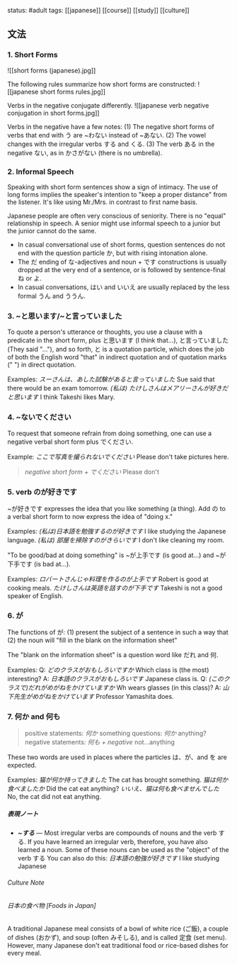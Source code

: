status: #adult 
tags: [[japanese]] [[course]] [[study]] [[culture]]

## 文法

### 1. Short Forms

![[short forms (japanese).jpg]]

The following rules summarize how short forms are constructed: 
![[japanese short forms rules.jpg]]

Verbs in the negative conjugate differently. 
![[japanese verb negative conjugation in short forms.jpg]]

Verbs in the negative have a few notes:
(1) The negative short forms of verbs that end with う are ~わない instead of ~あない.
(2) The vowel changes with the irregular verbs する and くる. 
(3) The verb ある in the negative ない, as in かさがない (there is no umbrella). 

### 2. Informal Speech

Speaking with short form sentences show a sign of intimacy. The use of long forms implies the speaker's intention to "keep a proper distance" from the listener. It's like using Mr./Mrs. in contrast to first name basis.

Japanese people are often very conscious of seniority. There is no "equal" relationship in speech. A senior might use informal speech to a junior but the junior cannot do the same. 

- In casual conversational use of short forms, question sentences do not end with the question particle か, but with rising intonation alone.
- The だ ending of な-adjectives and noun + です constructions is usually dropped at the very end of a sentence, or is followed by sentence-final ね or よ.
- In casual conversations, はい and いいえ are usually replaced by the less formal うん and ううん. 

### 3. ~と思います/~と言っていました

To quote a person's utterance or thoughts, you use a clause with a predicate in the short form, plus と思います (I think that...), と言っていました (They said "..."), and so forth, と is a quotation particle, which does the job of both the English word "that" in indirect quotation and of quotation marks (" ") in direct quotation.

Examples:
	*スーさんは、あした試験があると言っていました* Sue said that there would be an exam tomorrow. 
	*(私は) たけしさんはメアリーさんが好きだと思います* I think Takeshi likes Mary. 

### 4. ~ないでください

To request that someone refrain from doing something, one can use a negative verbal short form plus でください.

Example:
	*ここで写真を撮られないでください* Please don't take pictures here. 

>*negative short form + でください* Please don't 

### 5. verb のが好きです

~が好きです expresses the idea that you like something (a thing). Add の to a verbal short form to now express the idea of "doing x."

Examples:
	*(私は)日本語を勉強するのが好きです* I like studying the Japanese language.
	*(私は) 部屋を掃除すのがきらいです* I don't like cleaning my room. 

"To be good/bad at doing something" is ~が上手です (is good at...) and ~が下手です (is bad at...). 

Examples: 
	*ロバートさんじゃ料理を作るのが上手です* Robert is good at cooking meals. 
	*たけしさんは英語を話すのが下手です* Takeshi is not a good speaker of English. 

### 6. が

The functions of が:
(1) present the subject of a sentence in such a way that 
(2) the noun will "fill in the blank on the information sheet"

The "blank on the information sheet" is a question word like だれ and 何.

Examples:
	Q: *どのクラスがおもしろいですか* Which class is (the most) interesting?
	A: *日本語のクラスがおもしろいです* Japanese class is.
	Q: *(このクラスで)だれがめがねをかけていますか* Wh wears glasses (in this class)?
	A: *山下先生がめがねをかけています* Professor Yamashita does.

### 7. 何か and 何も

>positive statements: *何か* something
>questions: *何か* anything?
>negative statements: *何も + negative* not...anything

These two words are used in places where the particles は、が、and を are expected. 

Examples:
	*猫が何か持ってきました* The cat has brought something.
	*猫は何か食べましたか* Did the cat eat anything?
	*いいえ、猫は何も食べませんでした* No, the cat did not eat anything.

##### 表現ノート
- ***~する*** — Most irregular verbs are compounds of nouns and the verb する. If you have learned an irregular verb, therefore, you have also learned a noun. Some of these nouns can be used as the "object" of the verb する
	You can also do this:
	*日本語の勉強が好きです* I like studying Japanese

###### Culture Note
###### 日本の食べ物 [Foods in Japan]

A traditional Japanese meal consists of a bowl of white rice (ご飯), a couple of dishes (おかず), and soup (often みそしる), and is called 定食 (set menu). However, many Japanese don't eat traditional food or rice-based dishes for every meal. 